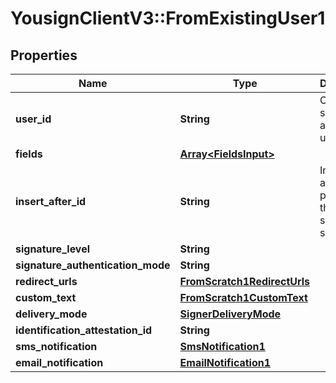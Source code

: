 # YousignClientV3::FromExistingUser1

## Properties
Name | Type | Description | Notes
------------ | ------------- | ------------- | -------------
**user_id** | **String** | Create signer from an existing user | 
**fields** | [**Array&lt;FieldsInput&gt;**](FieldsInput.md) |  | [optional] 
**insert_after_id** | **String** | Insert just after the position of the specified signer id | [optional] 
**signature_level** | **String** |  | 
**signature_authentication_mode** | **String** |  | [optional] 
**redirect_urls** | [**FromScratch1RedirectUrls**](FromScratch1RedirectUrls.md) |  | [optional] 
**custom_text** | [**FromScratch1CustomText**](FromScratch1CustomText.md) |  | [optional] 
**delivery_mode** | [**SignerDeliveryMode**](SignerDeliveryMode.md) |  | [optional] 
**identification_attestation_id** | **String** |  | [optional] 
**sms_notification** | [**SmsNotification1**](SmsNotification1.md) |  | [optional] 
**email_notification** | [**EmailNotification1**](EmailNotification1.md) |  | [optional] 

